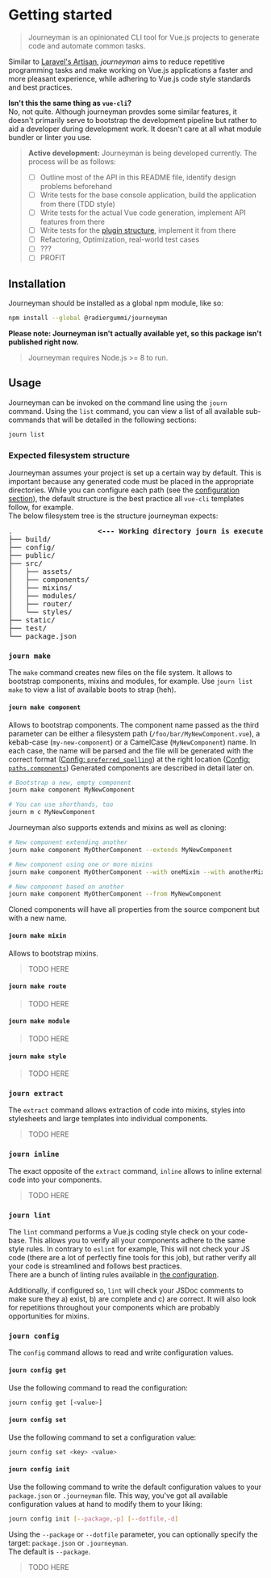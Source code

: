 # Getting started
> Journeyman is an opinionated CLI tool for Vue.js projects to generate code and automate common tasks.

Similar to [Laravel's Artisan](https://laravel.com/docs/5.6/artisan), *journeyman* aims to reduce repetitive programming tasks and make working on Vue.js applications a faster and more pleasant experience, while adhering to Vue.js code style standards and best practices.

**Isn't this the same thing as `vue-cli`?**  
No, not quite. Although journeyman provdes some similar features, it doesn't primarily serve to bootstrap the development pipeline but rather to aid a developer during development work. It doesn't care at all what module bundler or linter you use.

> **Active development:** Journeyman is being developed currently. The process will be as follows:
> - [ ] Outline most of the API in this README file, identify design problems beforehand  
> - [ ] Write tests for the base console application, build the application from there (TDD style)
> - [ ] Write tests for the actual Vue code generation, implement API features from there
> - [ ] Write tests for the [plugin structure](./plugins), implement it from there
> - [ ] Refactoring, Optimization, real-world test cases
> - [ ] ???
> - [ ] PROFIT

## Installation
Journeyman should be installed as a global npm module, like so:

```sh
npm install --global @radiergummi/journeyman
```
**Please note: Journeyman isn't actually available yet, so this package isn't published right now.**

> Journeyman requires Node.js >= 8 to run.

## Usage
Journeyman can be invoked on the command line using the `journ` command. Using the `list` command, you can view a list of all available sub-commands that will be detailed in the following sections:

```sh
journ list
```

### Expected filesystem structure
Journeyman assumes your project is set up a certain way by default. This is important because any generated code must be placed in the appropriate directories. While you can configure each path (see the [configuration section](./configuration)), the default structure is the best practice all `vue-cli` templates follow, for example.  
The below filesystem tree is the structure journeyman expects:

<pre>
.                    <strong><--- Working directory journ is executed in</strong>
├── build/
├── config/
├── public/
├── src/
│   ├── assets/
│   ├── components/
│   ├── mixins/
│   ├── modules/
│   ├── router/
│   └── styles/
├── static/
├── test/
└── package.json
</pre>

### `journ make`
The `make` command creates new files on the file system. It allows to bootstrap components, mixins and modules, for example. Use `journ list make` to view a list of available boots to strap (heh).

#### `journ make component`
Allows to bootstrap components. The component name passed as the third parameter can be either a filesystem path (`/foo/bar/MyNewComponent.vue`), a kebab-case (`my-new-component`) or a CamelCase (`MyNewComponent`) name. In each case, the name will be parsed and the file will be generated with the correct format ([Config: `preferred_spelling`](./configuration#preferred-spelling)) at the right location ([Config: `paths.components`](./configuration#paths))
Generated components are described in detail later on.  

```sh
# Bootstrap a new, empty component
journ make component MyNewComponent

# You can use shorthands, too
journ m c MyNewComponent
```

Journeyman also supports extends and mixins as well as cloning:

```sh
# New component extending another
journ make component MyOtherComponent --extends MyNewComponent

# New component using one or more mixins
journ make component MyOtherComponent --with oneMixin --with anotherMixin

# New component based on another
journ make component MyOtherComponent --from MyNewComponent
```

Cloned components will have all properties from the source component but with a new name.

#### `journ make mixin`

Allows to bootstrap mixins.  
> TODO HERE

#### `journ make route`

> TODO HERE

#### `journ make module`

> TODO HERE

#### `journ make style`

> TODO HERE

### `journ extract`
The `extract` command allows extraction of code into mixins, styles into stylesheets and large templates into individual components.

> TODO HERE

### `journ inline`
The exact opposite of the `extract` command, `inline` allows to inline external code into your components.

> TODO HERE

### `journ lint`
The `lint` command performs a Vue.js coding style check on your code-base. This allows you to verify all your components adhere to the same style rules. In contrary to `eslint` for example, This will not check your JS code (there are a lot of perfectly fine tools for this job), but rather verify all your code is streamlined and follows best practices.  
There are a bunch of linting rules available in [the configuration](./configuration#linting-rules).

Additionally, if configured so, `lint` will check your JSDoc comments to make sure they a) exist, b) are complete and c) are correct. It will also look for repetitions throughout your components which are probably opportunities for mixins.

### `journ config`
The `config` command allows to read and write configuration values.

#### `journ config get`
Use the following command to read the configuration:

```sh
journ config get [<value>]
```

#### `journ config set`
Use the following command to set a configuration value:

```sh
journ config set <key> <value>
```

#### `journ config init`
Use the following command to write the default configuration values to your `package.json` or `.journeyman` file. This way, you've got all available configuration values at hand to modify them to your liking:

```sh
journ config init [--package,-p] [--dotfile,-d]
```

Using the `--package` or `--dotfile` parameter, you can optionally specify the target: `package.json` or `.journeyman`.  
The default is `--package`.


> TODO HERE
